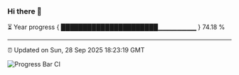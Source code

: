 ### Hi there 👋

⏳ Year progress { ██████████████████████▁▁▁▁▁▁▁▁ } 74.18 %

---

⏰ Updated on Sun, 28 Sep 2025 18:23:19 GMT

![Progress Bar CI](https://github.com/liununu/liununu/workflows/Progress%20Bar%20CI/badge.svg)
